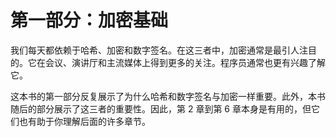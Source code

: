 # 第一部分：加密基础

我们每天都依赖于哈希、加密和数字签名。在这三者中，加密通常是最引人注目的。它在会议、演讲厅和主流媒体上得到更多的关注。程序员通常也更有兴趣了解它。

这本书的第一部分反复展示了为什么哈希和数字签名与加密一样重要。此外，本书随后的部分展示了这三者的重要性。因此，第 2 章到第 6 章本身是有用的，但它们也有助于你理解后面的许多章节。